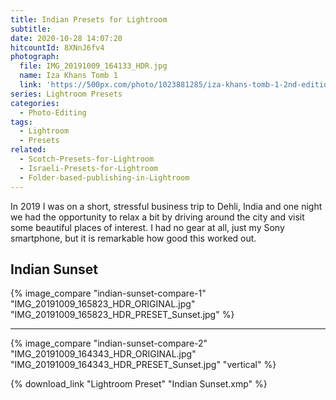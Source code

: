 ```yaml
---
title: Indian Presets for Lightroom
subtitle:
date: 2020-10-28 14:07:20
hitcountId: 8XNnJ6fv4
photograph:
  file: IMG_20191009_164133_HDR.jpg
  name: Iza Khans Tomb 1
  link: 'https://500px.com/photo/1023881285/iza-khans-tomb-1-2nd-edition-by-kristof-zerbe'
series: Lightroom Presets
categories:
  - Photo-Editing
tags:
  - Lightroom
  - Presets
related:
  - Scotch-Presets-for-Lightroom
  - Israeli-Presets-for-Lightroom
  - Folder-based-publishing-in-Lightroom
---
```


In 2019 I was on a short, stressful business trip to Dehli, India and one night we had the opportunity to relax a bit by driving around the city and visit some beautiful places of interest. I had no gear at all, just my Sony smartphone, but it is remarkable how good this worked out.

<!-- more -->

## Indian Sunset

{% image_compare "indian-sunset-compare-1" "IMG_20191009_165823_HDR_ORIGINAL.jpg" "IMG_20191009_165823_HDR_PRESET_Sunset.jpg" %}

---

{% image_compare "indian-sunset-compare-2" "IMG_20191009_164343_HDR_ORIGINAL.jpg" "IMG_20191009_164343_HDR_PRESET_Sunset.jpg" "vertical" %}

{% download_link "Lightroom Preset" "Indian Sunset.xmp" %}
